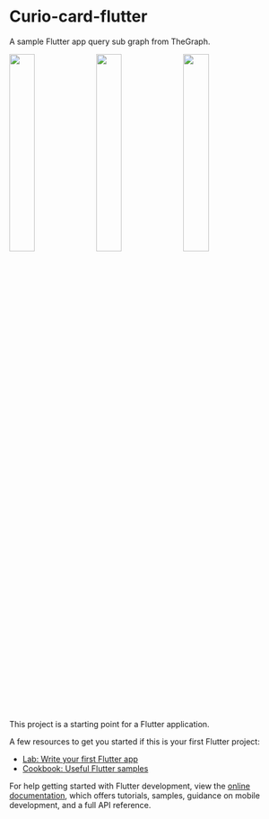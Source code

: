 # Curio-card-flutter

A sample Flutter app query sub graph from TheGraph.


<img src="https://user-images.githubusercontent.com/20137401/184395236-623fd590-91a9-467e-8414-dc7107aef1c1.png" width="30%"></img> <img src="https://user-images.githubusercontent.com/20137401/184395263-ad8f9017-c2ee-4c85-a3db-e7ebc6b9f9ba.png" width="30%"></img> <img src="https://user-images.githubusercontent.com/20137401/184395270-4dd5a620-e271-4719-a8ad-0276a7cf4a47.png" width="30%"></img> 


This project is a starting point for a Flutter application.

A few resources to get you started if this is your first Flutter project:

- [Lab: Write your first Flutter app](https://docs.flutter.dev/get-started/codelab)
- [Cookbook: Useful Flutter samples](https://docs.flutter.dev/cookbook)

For help getting started with Flutter development, view the
[online documentation](https://docs.flutter.dev/), which offers tutorials,
samples, guidance on mobile development, and a full API reference.
